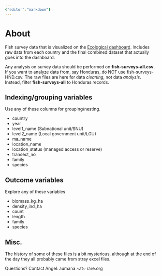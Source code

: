 ```yaml
---
{"editor":"markdown"}
---
```

# About
Fish survey data that is visualized on the [Ecological dashboard](https://portal.rare.org/en/tools-and-data/ecological-data/). Includes raw data from each country and the final combined dataset that actually goes into the dashboard.

Any analysis on survey data should be performed on **fish-surveys-all.csv**. If you want to analyze data from, say Honduras, do NOT use fish-surveys-HND.csv. The raw files are here for data *cleaning*, not data *analysis*. Instead, filter **fish-surveys-all** to Honduras records.

## Indexing/grouping variables
Use any of these columns for grouping/nesting.
- country
- year
- level1_name (Subnational unit/SNU)
- level2_name (Local government unit/LGU)
- ma_name
- location_name
- location_status (managed access or reserve)
- transect_no
- family
- species

## Outcome variables
Explore any of these variables
- biomass_kg_ha
- density_ind_ha
- count
- length
- family
- species

## Misc.
The history of some of these files is a bit mysterious, although at the end of the day they all probably came from stray excel files.

Questions? Contact Angel: aumana ~at~ rare.org
